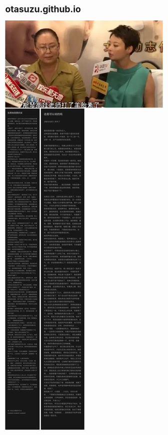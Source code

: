 # otasuzu.github.io
![image](https://github.com/otasuzu/otasuzu.github.io/blob/main/%E7%BE%8A%E8%83%8E%E7%B4%A0.jpg)
![image](https://github.com/otasuzu/otasuzu.github.io/blob/main/%E5%AD%95%E8%BD%A6.jpg)
![image](https://github.com/otasuzu/otasuzu.github.io/blob/main/%E8%BF%99%E6%98%AF%E5%8F%AF%E4%BB%A5%E8%AF%B4%E7%9A%84%E5%90%97.jpg)
